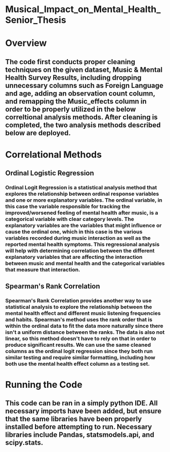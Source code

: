 # Musical_Impact_on_Mental_Health_Senior_Thesis

# Overview
## The code first conducts proper cleaning techniques on the given dataset, Music & Mental Health Survey Results, including dropping unnecessary columns such as Foreign Language and age, adding an observation count column, and remapping the Music_effects column in order to be properly utilized in the below correltional analysis methods. After cleaning is completed, the two analysis methods described below are deployed. 

# Correlational Methods
## Ordinal Logistic Regression
### Ordinal Logit Regression is a statistical analysis method that explores the relationship between ordinal response variables and one or more explanatory variables. The ordinal variable, in this case the variable responsible for tracking the improved/worsened feeling of mental health after music, is a categorical variable with clear category levels. The explanatory variables are the variables that might influence or cause the ordinal one, which in this case is the various variables recorded during music interaction as well as the reported mental health symptoms. This regressional analysis will help with determining correlation between the different explanatory variables that are affecting the interaction between music and mental health and the categorical variables that measure that interaction.
## Spearman's Rank Correlation
### Spearman's Rank Correlation provides another way to use statistical analysis to explore the relationship between the mental health effect and different music listening frequencies and habits. Spearman's method uses the rank order that is within the ordinal data to fit the data more naturally since there isn't a uniform distance between the ranks. The data is also not linear, so this method doesn't have to rely on that in order to produce significant results. We can use the same cleaned columns as the ordinal logit regression since they both run similar testing and require similar formatting, including how both use the mental health effect column as a testing set.

# Running the Code
## This code can be ran in a simply python IDE. All necessary imports have been added, but ensure that the same libraries have been properly installed before attempting to run. Necessary libraries include Pandas, statsmodels.api, and scipy.stats. 

